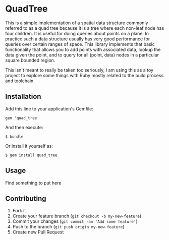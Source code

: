 # QuadTree

This is a simple implementation of a spatial data structure commonly referred to as
a quad tree because it is a tree where each non-leaf node has four children. It is useful
for doing queries about points on a plane. In practice such a data structure
usually has very good performance for queries over certain ranges of space. This library
implements that basic functionality that allows you to add points with associated data,
lookup the data given the point, and to query for all (point, data) nodes in a particular
square bounded region.

This isn't meant to really be taken too seriously, I am using this as a toy project to
explore some things with Ruby mostly related to the build process and toolchain.

## Installation

Add this line to your application's Gemfile:

    gem 'quad_tree'

And then execute:

    $ bundle

Or install it yourself as:

    $ gem install quad_tree

## Usage

Find something to put here

## Contributing

1. Fork it
2. Create your feature branch (`git checkout -b my-new-feature`)
3. Commit your changes (`git commit -am 'Add some feature'`)
4. Push to the branch (`git push origin my-new-feature`)
5. Create new Pull Request
